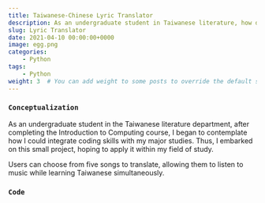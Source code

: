 ```yaml
---
title: Taiwanese-Chinese Lyric Translator
description: As an undergraduate student in Taiwanese literature, how did I integrate coding skills with my major 🤖️
slug: Lyric Translator
date: 2021-04-10 00:00:00+0000
image: egg.png
categories:
    - Python
tags:
    - Python
weight: 3  # You can add weight to some posts to override the default sorting (date descending)
---
```


### `Conceptualization`
As an undergraduate student in the Taiwanese literature department, after completing the Introduction to Computing course, I began to contemplate how I could integrate coding skills with my major studies. Thus, I embarked on this small project, hoping to apply it within my field of study.


Users can choose from five songs to translate, allowing them to listen to music while learning Taiwanese simultaneously.


### `Code`




